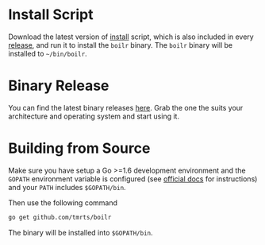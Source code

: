 # Install Script
Download the latest version
of [install](https://raw.githubusercontent.com/tmrts/boilr/master/install)
script, which is also included in
every [release](https://github.com/tmrts/boilr/releases), and run it to install
the `boilr` binary. The `boilr` binary will be installed to `~/bin/boilr`.

# Binary Release
You can find the latest binary
releases [here](https://github.com/tmrts/boilr/releases). Grab the one the suits
your architecture and operating system and start using it.

# Building from Source
Make sure you have setup a Go >=1.6 development environment and the `GOPATH`
environment variable is configured
(see [official docs](https://golang.org/doc/code.html#GOPATH) for instructions)
and your `PATH` includes `$GOPATH/bin`.

Then use the following command
```bash
go get github.com/tmrts/boilr
```

The binary will be installed into `$GOPATH/bin`.
